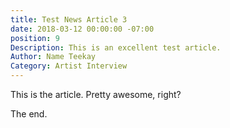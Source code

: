 ```yaml
---
title: Test News Article 3
date: 2018-03-12 00:00:00 -07:00
position: 9
Description: This is an excellent test article.
Author: Name Teekay
Category: Artist Interview
---
```


This is the article. Pretty awesome, right?

The end.
